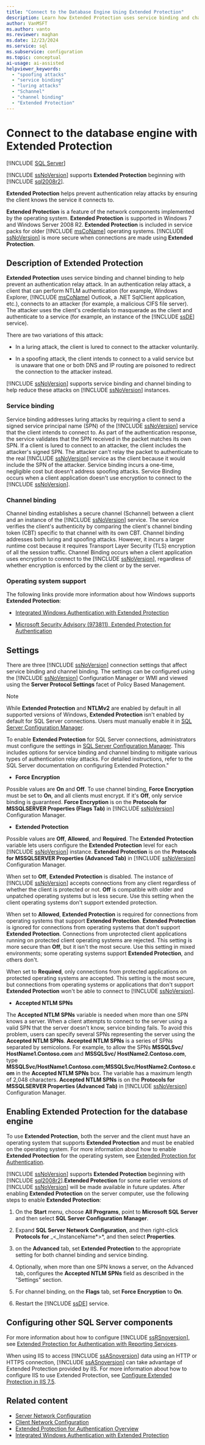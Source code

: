 ```yaml
---
title: "Connect to the Database Engine Using Extended Protection"
description: Learn how Extended Protection uses service binding and channel binding to help prevent authentication relay attacks. See how to enable this feature.
author: VanMSFT
ms.author: vanto
ms.reviewer: maghan
ms.date: 12/23/2024
ms.service: sql
ms.subservice: configuration
ms.topic: conceptual
ai-usage: ai-assisted 
helpviewer_keywords:
  - "spoofing attacks"
  - "service binding"
  - "luring attacks"
  - "Schannel"
  - "channel binding"
  - "Extended Protection"
---
```


# Connect to the database engine with Extended Protection

[!INCLUDE [SQL Server](../../includes/applies-to-version/sqlserver.md)]

[!INCLUDE [ssNoVersion](../../includes/ssnoversion-md.md)] supports **Extended Protection** beginning with [!INCLUDE [sql2008r2](../../includes/sql2008r2-md.md)].

**Extended Protection** helps prevent authentication relay attacks by ensuring the client knows the service it connects to.

**Extended Protection** is a feature of the network components implemented by the operating system. **Extended Protection** is supported in Windows 7 and Windows Server 2008 R2. **Extended Protection** is included in service packs for older [!INCLUDE [msCoName](../../includes/msconame-md.md)] operating systems. [!INCLUDE [ssNoVersion](../../includes/ssnoversion-md.md)] is more secure when connections are made using **Extended Protection**.

## Description of Extended Protection

**Extended Protection** uses service binding and channel binding to help prevent an authentication relay attack. In an authentication relay attack, a client that can perform NTLM authentication (for example, Windows Explorer, [!INCLUDE [msCoName](../../includes/msconame-md.md)] Outlook, a .NET SqlClient application, etc.), connects to an attacker (for example, a malicious CIFS file server). The attacker uses the client's credentials to masquerade as the client and authenticate to a service (for example, an instance of the [!INCLUDE [ssDE](../../includes/ssde-md.md)] service).

There are two variations of this attack:

- In a luring attack, the client is lured to connect to the attacker voluntarily.

- In a spoofing attack, the client intends to connect to a valid service but is unaware that one or both DNS and IP routing are poisoned to redirect the connection to the attacker instead.

[!INCLUDE [ssNoVersion](../../includes/ssnoversion-md.md)] supports service binding and channel binding to help reduce these attacks on [!INCLUDE [ssNoVersion](../../includes/ssnoversion-md.md)] instances.

### Service binding

Service binding addresses luring attacks by requiring a client to send a signed service principal name (SPN) of the [!INCLUDE [ssNoVersion](../../includes/ssnoversion-md.md)] service that the client intends to connect to. As part of the authentication response, the service validates that the SPN received in the packet matches its own SPN. If a client is lured to connect to an attacker, the client includes the attacker's signed SPN. The attacker can't relay the packet to authenticate to the real [!INCLUDE [ssNoVersion](../../includes/ssnoversion-md.md)] service as the client because it would include the SPN of the attacker. Service binding incurs a one-time, negligible cost but doesn't address spoofing attacks. Service Binding occurs when a client application doesn't use encryption to connect to the [!INCLUDE [ssNoVersion](../../includes/ssnoversion-md.md)].

### Channel binding

Channel binding establishes a secure channel (Schannel) between a client and an instance of the [!INCLUDE [ssNoVersion](../../includes/ssnoversion-md.md)] service. The service verifies the client's authenticity by comparing the client's channel binding token (CBT) specific to that channel with its own CBT. Channel binding addresses both luring and spoofing attacks. However, it incurs a larger runtime cost because it requires Transport Layer Security (TLS) encryption of all the session traffic. Channel Binding occurs when a client application uses encryption to connect to the [!INCLUDE [ssNoVersion](../../includes/ssnoversion-md.md)], regardless of whether encryption is enforced by the client or by the server.

### Operating system support

The following links provide more information about how Windows supports **Extended Protection**:

- [Integrated Windows Authentication with Extended Protection](/previous-versions/visualstudio/visual-studio-2008/dd639324(v=vs.90))

- [Microsoft Security Advisory (973811), Extended Protection for Authentication](/security-updates/SecurityAdvisories/2009/973811)

## Settings

There are three [!INCLUDE [ssNoVersion](../../includes/ssnoversion-md.md)] connection settings that affect service binding and channel binding. The settings can be configured using the [!INCLUDE [ssNoVersion](../../includes/ssnoversion-md.md)] Configuration Manager or WMI and viewed using the **Server Protocol Settings** facet of Policy Based Management.

> [!NOTE]
> While **Extended Protection** and **NTLMv2** are enabled by default in all supported versions of Windows, **Extended Protection** isn't enabled by default for SQL Server connections. Users must manually enable it in [SQL Server Configuration Manager](../../relational-databases/sql-server-configuration-manager.md).
>
> To enable **Extended Protection** for SQL Server connections, administrators must configure the settings in [SQL Server Configuration Manager](../../relational-databases/sql-server-configuration-manager.md). This includes options for service binding and channel binding to mitigate various types of authentication relay attacks. For detailed instructions, refer to the SQL Server documentation on configuring Extended Protection."

- **Force Encryption**

 Possible values are **On** and **Off**. To use channel binding, **Force Encryption** must be set to **On**, and all clients must encrypt. If it's **Off**, only service binding is guaranteed. **Force Encryption** is on the **Protocols for MSSQLSERVER Properties (Flags Tab)** in [!INCLUDE [ssNoVersion](../../includes/ssnoversion-md.md)] Configuration Manager.

- **Extended Protection**

 Possible values are **Off**, **Allowed**, and **Required**. The **Extended Protection** variable lets users configure the **Extended Protection** level for each [!INCLUDE [ssNoVersion](../../includes/ssnoversion-md.md)] instance. **Extended Protection** is on the **Protocols for MSSQLSERVER Properties (Advanced Tab)** in [!INCLUDE [ssNoVersion](../../includes/ssnoversion-md.md)] Configuration Manager.

 When set to **Off**, **Extended Protection** is disabled. The instance of [!INCLUDE [ssNoVersion](../../includes/ssnoversion-md.md)] accepts connections from any client regardless of whether the client is protected or not. **Off** is compatible with older and unpatched operating systems but is less secure. Use this setting when the client operating systems don't support extended protection.

 When set to **Allowed**, **Extended Protection** is required for connections from operating systems that support **Extended Protection**. **Extended Protection** is ignored for connections from operating systems that don't support **Extended Protection**. Connections from unprotected client applications running on protected client operating systems are rejected. This setting is more secure than **Off**, but it isn't the most secure. Use this setting in mixed environments; some operating systems support **Extended Protection**, and others don't.

 When set to **Required**, only connections from protected applications on protected operating systems are accepted. This setting is the most secure, but connections from operating systems or applications that don't support **Extended Protection** won't be able to connect to [!INCLUDE [ssNoVersion](../../includes/ssnoversion-md.md)].

- **Accepted NTLM SPNs**

 The **Accepted NTLM SPNs** variable is needed when more than one SPN knows a server. When a client attempts to connect to the server using a valid SPN that the server doesn't know, service binding fails. To avoid this problem, users can specify several SPNs representing the server using the **Accepted NTLM SPNs**. **Accepted NTLM SPNs** is a series of SPNs separated by semicolons. For example, to allow the SPNs **MSSQLSvc/ HostName1.Contoso.com** and **MSSQLSvc/ HostName2.Contoso.com**, type **MSSQLSvc/HostName1.Contoso.com;MSSQLSvc/HostName2.Contoso.com** in the **Accepted NTLM SPNs** box. The variable has a maximum length of 2,048 characters. **Accepted NTLM SPNs** is on the **Protocols for MSSQLSERVER Properties (Advanced Tab)** in [!INCLUDE [ssNoVersion](../../includes/ssnoversion-md.md)] Configuration Manager.

## Enabling Extended Protection for the database engine

To use **Extended Protection**, both the server and the client must have an operating system that supports **Extended Protection** and must be enabled on the operating system. For more information about how to enable **Extended Protection** for the operating system, see [Extended Protection for Authentication](/dotnet/framework/WCF/feature-details/extended-protection-for-authentication-overview).

[!INCLUDE [ssNoVersion](../../includes/ssnoversion-md.md)] supports **Extended Protection** beginning with [!INCLUDE [sql2008r2](../../includes/sql2008r2-md.md)].**Extended Protection** for some earlier versions of [!INCLUDE [ssNoVersion](../../includes/ssnoversion-md.md)] will be made available in future updates. After enabling **Extended Protection** on the server computer, use the following steps to enable **Extended Protection**:

1. On the **Start** menu, choose **All Programs**, point to **Microsoft SQL Server** and then select **SQL Server Configuration Manager**.

1. Expand **SQL Server Network Configuration**, and then right-click **Protocols for** _\<_InstanceName*>*, and then select **Properties**.

1. on the **Advanced** tab, set **Extended Protection** to the appropriate setting for both channel binding and service binding.

1. Optionally, when more than one SPN knows a server, on the Advanced tab, configures the **Accepted NTLM SPNs** field as described in the "Settings" section.

1. For channel binding, on the **Flags** tab, set **Force Encryption** to **On**.

1. Restart the [!INCLUDE [ssDE](../../includes/ssde-md.md)] service.

## Configuring other SQL Server components

For more information about how to configure [!INCLUDE [ssRSnoversion](../../includes/ssrsnoversion-md.md)], see [Extended Protection for Authentication with Reporting Services](../../reporting-services/security/extended-protection-for-authentication-with-reporting-services.md).

When using IIS to access [!INCLUDE [ssASnoversion](../../includes/ssasnoversion-md.md)] data using an HTTP or HTTPS connection, [!INCLUDE [ssASnoversion](../../includes/ssasnoversion-md.md)] can take advantage of Extended Protection provided by IIS. For more information about how to configure IIS to use Extended Protection, see [Configure Extended Protection in IIS 7.5](/previous-versions/windows/it-pro/windows-server-2008-R2-and-2008/ee909472(v=ws.10)).

## Related content

- [Server Network Configuration](../../database-engine/configure-windows/server-network-configuration.md)
- [Client Network Configuration](../../database-engine/configure-windows/client-network-configuration.md)
- [Extended Protection for Authentication Overview](/previous-versions/dotnet/netframework-3.5/dd767318(v=vs.90))
- [Integrated Windows Authentication with Extended Protection](/previous-versions/visualstudio/visual-studio-2008/dd639324(v=vs.90))
